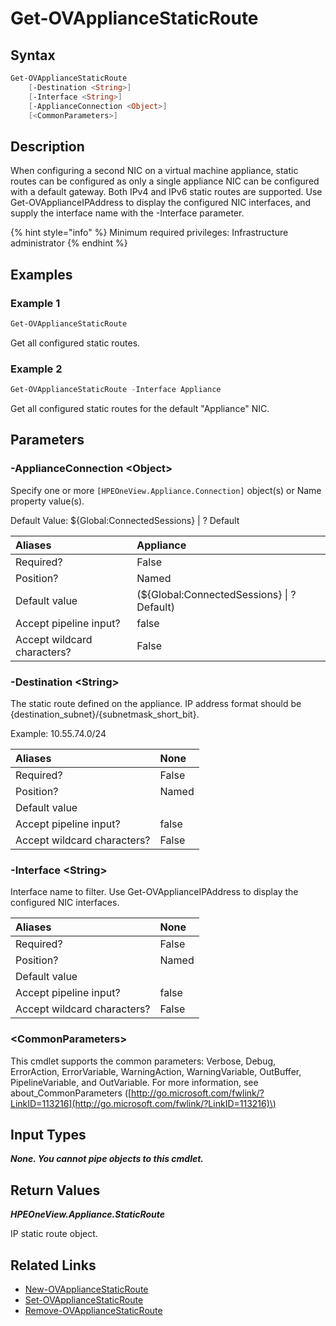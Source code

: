 ﻿---
description: Display configured static routes on the appliance.
---

# Get-OVApplianceStaticRoute

## Syntax

```powershell
Get-OVApplianceStaticRoute
    [-Destination <String>]
    [-Interface <String>]
    [-ApplianceConnection <Object>]
    [<CommonParameters>]
```

## Description

When configuring a second NIC on a virtual machine appliance, static routes can be configured as only a single appliance NIC can be configured with a default gateway.  Both IPv4 and IPv6 static routes are supported.  Use Get-OVApplianceIPAddress to display the configured NIC interfaces, and supply the interface name with the -Interface parameter.

{% hint style="info" %}
Minimum required privileges:  Infrastructure administrator
{% endhint %}

## Examples

###  Example 1 

```powershell
Get-OVApplianceStaticRoute

```

Get all configured static routes.

###  Example 2 

```powershell
Get-OVApplianceStaticRoute -Interface Appliance

```

Get all configured static routes for the default "Appliance" NIC.

## Parameters

### -ApplianceConnection &lt;Object&gt;

Specify one or more `[HPEOneView.Appliance.Connection]` object(s) or Name property value(s).

Default Value: ${Global:ConnectedSessions} | ? Default

| Aliases | Appliance |
| :--- | :--- |
| Required? | False |
| Position? | Named |
| Default value | (${Global:ConnectedSessions} &vert; ? Default) |
| Accept pipeline input? | false |
| Accept wildcard characters? | False |

### -Destination &lt;String&gt;

The static route defined on the appliance.  IP address format should be {destination_subnet}/{subnetmask_short_bit}.

Example: 10.55.74.0/24

| Aliases | None |
| :--- | :--- |
| Required? | False |
| Position? | Named |
| Default value |  |
| Accept pipeline input? | false |
| Accept wildcard characters? | False |

### -Interface &lt;String&gt;

Interface name to filter.  Use Get-OVApplianceIPAddress to display the configured NIC interfaces.

| Aliases | None |
| :--- | :--- |
| Required? | False |
| Position? | Named |
| Default value |  |
| Accept pipeline input? | false |
| Accept wildcard characters? | False |

### &lt;CommonParameters&gt;

This cmdlet supports the common parameters: Verbose, Debug, ErrorAction, ErrorVariable, WarningAction, WarningVariable, OutBuffer, PipelineVariable, and OutVariable. For more information, see about\_CommonParameters \([http://go.microsoft.com/fwlink/?LinkID=113216](http://go.microsoft.com/fwlink/?LinkID=113216)\)

## Input Types

_**None.  You cannot pipe objects to this cmdlet.**_

## Return Values

_**HPEOneView.Appliance.StaticRoute**_

IP static route object.


## Related Links

* [New-OVApplianceStaticRoute](new-ovappliancestaticroute.md)
* [Set-OVApplianceStaticRoute](../library/set-ovappliancestaticroute.md)
* [Remove-OVApplianceStaticRoute](remove-ovappliancestaticroute.md)
